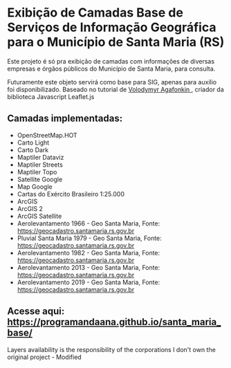 # Exibição de Camadas Base de Serviços de Informação Geográfica para o Município de Santa Maria (RS)

Este projeto é só pra exibição de camadas com informações de diversas empresas e órgãos públicos do Município de Santa Maria, para consulta.

Futuramente este objeto servirá como base para SIG, apenas para auxílio foi disponibilizado.
Baseado no tutorial de <a href='[https://leafletjs.com/examples/layers-control/example.html'> Volodymyr Agafonkin </a>, criador da biblioteca Javascript Leaflet.js

## Camadas implementadas:
- OpenStreetMap.HOT
- Carto Light
- Carto Dark
- Maptiler Dataviz
- Maptiler Streets
- Maptiler Topo
- Satellite Google
- Map Google
- Cartas do Exército Brasileiro 1:25.000
- ArcGIS
- ArcGIS 2
- ArcGIS Satellite
- Aerolevantamento 1966 - Geo Santa Maria, Fonte: https://geocadastro.santamaria.rs.gov.br
- Pluvial Santa Maria 1979 - Geo Santa Maria, Fonte: https://geocadastro.santamaria.rs.gov.br
- Aerolevantamento 1982 - Geo Santa Maria, Fonte: https://geocadastro.santamaria.rs.gov.br
- Aerolevantamento 2013 - Geo Santa Maria, Fonte: https://geocadastro.santamaria.rs.gov.br
- Aerolevantamento 2019 - Geo Santa Maria, Fonte: https://geocadastro.santamaria.rs.gov.br

## Acesse aqui: https://programandaana.github.io/santa_maria_base/

Layers availability is the responsibility of the corporations
I don't own the original project - Modified
